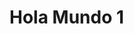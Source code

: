 <!DOCTYPE html>
<meta name="viewport" content="width=device-width, initial-scale=1, minimum-scale=1">
<html lang="es">
<head>
  <meta charset="utf-8">
  <meta name="viewport" content="width=device-width, initial-scale=1">
  <title>Hola Mundo 2</title>
</head>
<body>
<script type='text/javascript'>
	function getUrlParams() {
        const params = {};
        const queryString = window.location.search.substring(1);
        const regex = /([^&=]+)=([^&]*)/g;
        let m;
        while ((m = regex.exec(queryString))) {
            params[decodeURIComponent(m[1])] = decodeURIComponent(m[2]);
        }
        return params;
    }
	function initEmbeddedMessaging() {
		try {
			embeddedservice_bootstrap.settings.language = 'es'; // For example, enter 'en' or 'en-US'
			window.addEventListener("onEmbeddedMessagingReady", () => {
			 console.log("Received the onEmbeddedMessagingReady event…");
				const urlParams = getUrlParams();
				console.log("urlParams: ",urlParams);
				//embedded_svc.settings.language = urlParams['language'];
			  embeddedservice_bootstrap.prechatAPI.setVisiblePrechatFields({
			    "_lastname": {
      			"value": "Jane",
      			"isEditableByEndUser": false
   				 },
				  "_language": {
      			"value": "Spanish",
      			"isEditableByEndUser": false
   				 },
				  "c__language": {
      			"value": "Spanish",
      			"isEditableByEndUser": false
   				 },
				  "language": {
      			"value": "Spanish",
      			"isEditableByEndUser": false
   				 }
			  });
			});
			//Fin de añadido
			embeddedservice_bootstrap.init(
				'00DfZ0000004KZd',
				'ML_Chat_Area_Privada',
				'https://endesab2c--prejun25.sandbox.my.site.com/ESWMLChatAreaPrivada1757594052632',
				{
					scrt2URL: 'https://endesab2c--prejun25.sandbox.my.salesforce-scrt.com'
				}
			);
		} catch (err) {
			console.error('Error loading Embedded Messaging: ', err);
		}
	};
</script>
<script type='text/javascript' src='https://endesab2c--prejun25.sandbox.my.site.com/ESWMLChatAreaPrivada1757594052632/assets/js/bootstrap.min.js' onload='initEmbeddedMessaging()'></script>
  <h1>Hola Mundo 1</h1>
</body>
</html>
